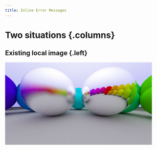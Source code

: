 ```yaml
---
title: Inline Error Messages
---
```


# Two situations {.columns}

## Existing local image {.left}

![You know this image by now.](include/06-metal.png)

<!--
## Non-existing local image  {.right}

![This is wishful thinking.](include/06-heavy-metal.png)

# Image with incorrect URL

![A non existing (local) image.](this-does-not-exist.png)

# Empty image URL

![]()
-->
